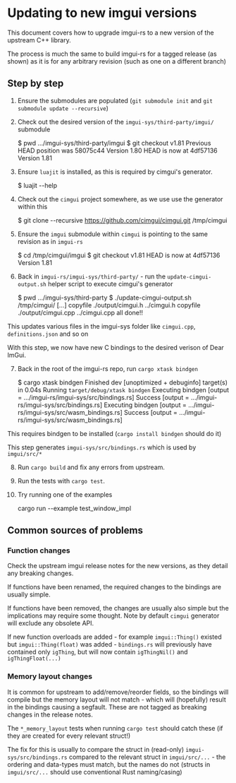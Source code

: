 # Updating to new imgui versions

This document covers how to upgrade imgui-rs to a new version of the upstream C++ library.

The process is much the same to build imgui-rs for a tagged release (as shown) as it is for any arbitrary revision (such as one on a different branch)


## Step by step

1. Ensure the submodules are populated (`git submodule init` and `git submodule update --recursive`)

2. Check out the desired version of the `imgui-sys/third-party/imgui/` submodule

    $ pwd
    .../imgui-sys/third-party/imgui
    $ git checkout v1.81
    Previous HEAD position was 58075c44 Version 1.80
    HEAD is now at 4df57136 Version 1.81

3. Ensure `luajit` is installed, as this is required by cimgui's generator.

    $ luajit --help

4. Check out the `cimgui` project somewhere, as we use use the generator within this

    $ git clone --recursive https://github.com/cimgui/cimgui.git /tmp/cimgui

5. Ensure the `imgui` submodule within `cimgui` is pointing to the same revision as in `imgui-rs`

    $ cd /tmp/cimgui/imgui
    $ git checkout v1.81
    HEAD is now at 4df57136 Version 1.81

6. Back in `imgui-rs/imgui-sys/third-party/` - run the `update-cimgui-output.sh` helper script to execute cimgui's generator

    $ pwd
    .../imgui-sys/third-party
    $ ./update-cimgui-output.sh /tmp/cimgui/
    [...]
    copyfile	./output/cimgui.h	../cimgui.h
    copyfile	./output/cimgui.cpp	../cimgui.cpp
    all done!!

  This updates various files in the imgui-sys folder like `cimgui.cpp`, `definitions.json` and so on

  With this step, we now have new C bindings to the desired verison of Dear ImGui.

7. Back in the root of the imgui-rs repo, run `cargo xtask bindgen`

    $ cargo xtask bindgen
        Finished dev [unoptimized + debuginfo] target(s) in 0.04s
         Running `target/debug/xtask bindgen`
    Executing bindgen [output = .../imgui-rs/imgui-sys/src/bindings.rs]
    Success [output = .../imgui-rs/imgui-sys/src/bindings.rs]
    Executing bindgen [output = .../imgui-rs/imgui-sys/src/wasm_bindings.rs]
    Success [output = .../imgui-rs/imgui-sys/src/wasm_bindings.rs]

  This requires bindgen to be installed (`cargo install bindgen` should do it)

  This step generates `imgui-sys/src/bindings.rs` which is used by `imgui/src/*`

8. Run `cargo build` and fix any errors from upstream.

9. Run the tests with `cargo test`.

10. Try running one of the examples

    cargo run --example test_window_impl


## Common sources of problems

### Function changes

Check the upstream imgui release notes for the new versions, as they detail any breaking changes.

If functions have been renamed, the required changes to the bindings are usually simple.

If functions have been removed, the changes are usually also simple but the implications may require some thought. Note by default `cimgui` generator will exclude any obsolete API.

If new function overloads are added - for example `imgui::Thing()` existed but `imgui::Thing(float)` was added - `bindings.rs` will previously have contained only `igThing`, but will now contain `igThingNil()` and `igThingFloat(...)`

### Memory layout changes

It is common for upstream to add/remove/reorder fields, so the bindings will compile but the memory layout will not match - which will (hopefully) result in the bindings causing a segfault. These are not tagged as breaking changes in the release notes.

The `*_memory_layout` tests when running `cargo test` should catch these (if they are created for every relevant struct!)

The fix for this is usually to compare the struct in (read-only) `imgui-sys/src/bindings.rs` compared to the relevant struct in `imgui/src/...` - the ordering and data-types must match, but the names do not (structs in `imgui/src/...` should use conventional Rust naming/casing)
